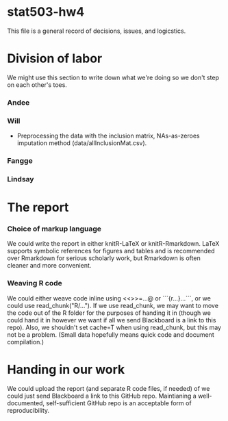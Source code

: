 # stat503-hw4
This file is a general record of decisions, issues, and logicstics.

# Division of labor

We might use this section to write down what we're doing so we don't step on each other's toes.

### Andee

### Will

- Preprocessing the data with the inclusion matrix, NAs-as-zeroes imputation method (data/allInclusionMat.csv).

### Fangge

### Lindsay

# The report

### Choice of markup language

We could write the report in either knitR-LaTeX or knitR-Rmarkdown. LaTeX supports symbolic references for figures and tables and is recommended over Rmarkdown for serious scholarly work, but Rmarkdown is often cleaner and more convenient.

### Weaving R code

We could either weave code inline using <<>>=...@ or \`\`\`{r...}...\`\`\`, or we could use read_chunk("R/..."). If we use read_chunk, we may want to move the code out of the R folder for the purposes of handing it in (though we could hand it in however we want if all we send Blackboard is a link to this repo). Also, we shouldn't set cache=T when using read_chunk, but this may not be a problem. (Small data hopefully means quick code and document compilation.)

# Handing in our work

We could upload the report (and separate R code files, if needed) of we could just send Blackboard a link to this GitHub repo. Maintianing a well-documented, self-sufficient GitHub repo is an acceptable form of reproducibility.
